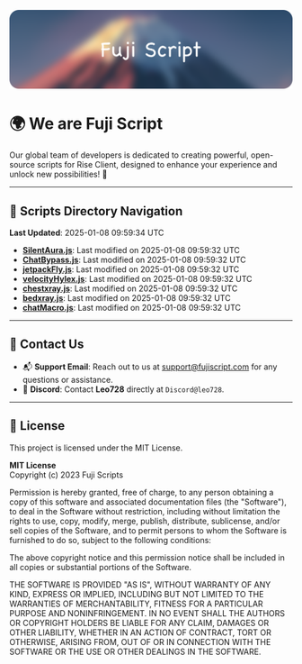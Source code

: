 ![Banner](.github/b.webp)

# 🌍 **We are Fuji Script**

Our global team of developers is dedicated to creating powerful, open-source scripts for Rise Client, designed to enhance your experience and unlock new possibilities! 🌟

---
<!-- SCRIPTS_NAVIGATION_START -->
## 📂 **Scripts Directory Navigation**

**Last Updated**: 2025-01-08 09:59:34 UTC

- **[SilentAura.js](scripts/SilentAura.js)**: Last modified on 2025-01-08 09:59:32 UTC
- **[ChatBypass.js](scripts/ChatBypass.js)**: Last modified on 2025-01-08 09:59:32 UTC
- **[jetpackFly.js](scripts/jetpackFly.js)**: Last modified on 2025-01-08 09:59:32 UTC
- **[velocityHylex.js](scripts/velocityHylex.js)**: Last modified on 2025-01-08 09:59:32 UTC
- **[chestxray.js](scripts/chestxray.js)**: Last modified on 2025-01-08 09:59:32 UTC
- **[bedxray.js](scripts/bedxray.js)**: Last modified on 2025-01-08 09:59:32 UTC
- **[chatMacro.js](scripts/chatMacro.js)**: Last modified on 2025-01-08 09:59:32 UTC

<!-- SCRIPTS_NAVIGATION_END -->

---

## 💬 **Contact Us**  
- 📬 **Support Email**: Reach out to us at [support@fujiscript.com](mailto:support@fujiscript.com) for any questions or assistance.  
- 💬 **Discord**: Contact **Leo728** directly at `Discord@leo728`.

---

## 📜 **License**

This project is licensed under the MIT License.  

**MIT License**  
Copyright (c) 2023 Fuji Scripts  

Permission is hereby granted, free of charge, to any person obtaining a copy of this software and associated documentation files (the "Software"), to deal in the Software without restriction, including without limitation the rights to use, copy, modify, merge, publish, distribute, sublicense, and/or sell copies of the Software, and to permit persons to whom the Software is furnished to do so, subject to the following conditions:  

The above copyright notice and this permission notice shall be included in all copies or substantial portions of the Software.  

THE SOFTWARE IS PROVIDED "AS IS", WITHOUT WARRANTY OF ANY KIND, EXPRESS OR IMPLIED, INCLUDING BUT NOT LIMITED TO THE WARRANTIES OF MERCHANTABILITY, FITNESS FOR A PARTICULAR PURPOSE AND NONINFRINGEMENT. IN NO EVENT SHALL THE AUTHORS OR COPYRIGHT HOLDERS BE LIABLE FOR ANY CLAIM, DAMAGES OR OTHER LIABILITY, WHETHER IN AN ACTION OF CONTRACT, TORT OR OTHERWISE, ARISING FROM, OUT OF OR IN CONNECTION WITH THE SOFTWARE OR THE USE OR OTHER DEALINGS IN THE SOFTWARE.  
